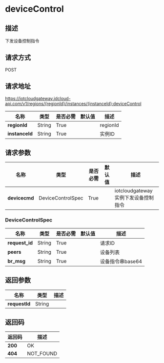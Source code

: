 # deviceControl


## 描述
下发设备控制指令

## 请求方式
POST

## 请求地址
https://iotcloudgateway.jdcloud-api.com/v1/regions/{regionId}/instances/{instanceId}:deviceControl

|名称|类型|是否必需|默认值|描述|
|---|---|---|---|---|
|**regionId**|String|True| |regionId|
|**instanceId**|String|True| |实例ID|

## 请求参数
|名称|类型|是否必需|默认值|描述|
|---|---|---|---|---|
|**devicecmd**|DeviceControlSpec|True| |iotcloudgateway实例下发设备控制指令|

### DeviceControlSpec
|名称|类型|是否必需|默认值|描述|
|---|---|---|---|---|
|**request_id**|String|True| |请求ID|
|**peers**|String|True| |设备列表|
|**br_msg**|String|True| |设备指令串base64|

## 返回参数
|名称|类型|描述|
|---|---|---|
|**requestId**|String| |


## 返回码
|返回码|描述|
|---|---|
|**200**|OK|
|**404**|NOT_FOUND|
